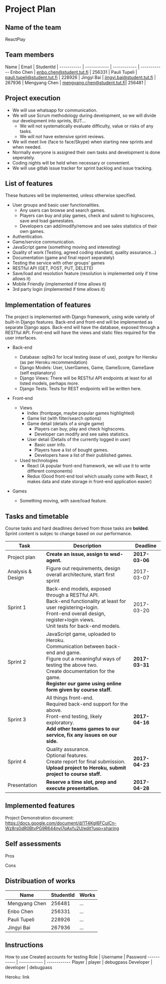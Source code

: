 # Project Plan 

## Name of the team
ReactPlay

## Team members
Name | Email | StudentId | 
----------- | ------------ | ------------ | ------------
Enbo Chen | enbo.chen@student.tut.fi | 256331 |
Pauli Tupeli | pauli.tupeli@student.tut.fi | 228926 |
Jingyi Bai | jingyi.bai@student.tut.fi | 267936 |
Mengyang Chen | mengyang.chen@student.tut.fi| 256481 |

## Project execution
* We will use whatsapp for communication.
* We will use Scrum methodology during development, so we will divide our development into sprints, BUT...
    * We will not systematically evaluate difficulty, value or risks of any tasks.
    * We will not have extensive sprint reviews.
* We will meet live (face to face/Skype) when starting new sprints and when needed.
* Normally everyone is assigned their own tasks and development is done seperately.
* Coding nights will be held when necessary or convenient.
* We will use gitlab issue tracker for sprint backlog and issue tracking.

## List of features

These features will be implemented, unless otherwise specified.

* User groups and basic user functionalities.
    * Any users can browse and search games.
    * Players can buy and play games, check and submit to highscores, save and load gamestates.
    * Developers can add/modify/remove and see sales statistics of their own games.
* Authentication.
* Game/service communication.
* JavaScript game (something moving and interesting)
* Quality of work (Testing, agreed coding standard, quality assurance...)
* Documentation (game and final report separately)
* Testing the service with other groups’ games
* RESTful API (GET, POST, PUT, DELETE)
* Save/load and resolution feature (resolution is implemented only if time allows it)
* Mobile Friendly (implemented if time allows it)
* 3rd party login (implemented if time allows it)

## Implementation of features

The project is implemented with Django framework, using wide variety of built-in Django features.
Back-end and front-end will be implemented as separate Django apps.
Back-end will have the database, exposed through a RESTful API.
Front-end will have the views and static files required for the user interfaces.

* Back-end
    * Database: sqlite3 for local testing (ease of use), postgre for Heroku (as per Heroku recommendation)
    * Django Models: User, UserGames, Game, GameScore, GameSave (self explanatory)
    * Django Views: There will be RESTful API endpoints at least for all listed models, perhaps more.
    * Django Tests: Tests for REST endpoints will be written here.

* Front-end
    * Views
        * Index (frontpage, maybe popular games highlighted)
        * Game list (with filter/search options)
        * Game detail (details of a single game)
            * Players can buy, play and check highscores.
            * Developer can modify and see sales statistics.
        * User detail (Details of the currently logged in user)
            * Basic user info.
            * Players have a list of bought games.
            * Developers have a list of their published games.
    * Used technologies
        * React (A popular front-end framework, we will use it to write different components)
        * Redux (Good front-end tool which usually come with React, it makes data and state storage in front-end application easier)

* Games
    * Something moving, with save/load feature.

## Tasks and timetable

Course tasks and hard deadlines derived from those tasks are **bolded**.
Sprint content is subjec to change based on our performance.

Task | Description | Deadline
----------- | ------------ | ------------
Project plan | **Create an issue, assign to wsd-agent.** | **2017-03-06**
Analysis & Design | Figure out requirements, design overall architecture, start first sprint | 2017-03-07
Sprint 1 | Back-end models, exposed through a RESTful API.<br>Back-end functionality at least for user registering+login.<br>Front-end overall design, register+login views.<br>Unit tests for back-end models. | 2017-03-20
Sprint 2 | JavaScript game, uploaded to Heroku.<br>Communication between back-end and game.<br>Figure out a meaningful ways of testing the above two.<br>Create documentation for the game.<br>**Register our game using online form given by course staff.** | **2017-03-31**
Sprint 3 | All things front-end.<br>Required back-end support for the above.<br>Front-end testing, likely exploratory.<br>**Add other teams games to our service, fix any issues on our side.** | **2017-04-16**
Sprint 4 | Quality assurance.<br>Optional features.<br>Create report for final submission.<br>**Upload project to Heroku, submit project to course staff.** | **2017-04-23**
Presentation | **Reserve a time slot, prep and execute presentation.** | **2017-04-28**

## Implemented features

Project Demonstration document: https://docs.google.com/document/d/1T4KgI6FCulCn-Wz8rs0dR0BtvPG9R644nyI7qAxfu2U/edit?usp=sharing

## Self assessments

Pros

Cons


## Distribuation of works

Name | StudentId | Works
----------- | ------------ | ------------
Mengyang Chen | 256481 | ...
Enbo Chen | 256331 | ...
Pauli Tupeli | 228926 | ...
Jingyi Bai | 267936 | ...

## Instructions

How to use
Created accounts for testing
Role | Username | Password
----------- | ------------ | ------------
Player | player | debugpass
Developer | developer | debugpass

Heroku: link

